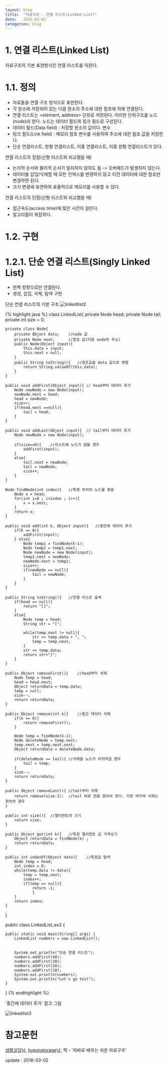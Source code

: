 ```yaml
---
layout: blog
title:  "자료구조 - 연결 리스트(Linked List)"
date:   2016-03-02
categories: blog
---
```

# 1. 연결 리스트(Linked List)
자료구조의 기본 표현방식인 연결 리스트를 익힌다.

# 1.1. 정의
- 자료들을 연결 구조 방식으로 표현한다.
- 각 원소에 저장되어 있는 다음 원소의 주소에 대한 참조에 의해 연결된다.
- 연결 리스트는 <element, address> 단위로 저장된다. 이러한 단위구조를 노드(node)라 한다. 노드는 데이터 필드와 링크 필드로 구성된다.
- 데이터 필드(Data field) : 저장할 원소의 값이다. 변수
- 링크 필드(Link field) : 메모리 참조 변수를 사용하여 주소에 대한 참조 값을 저장한다.
- 단순 연결리스트, 원형 연결리스트, 이중 연결리스트, 이중 원형 연결리스트가 있다.

연결 리스트의 장점(선형 리스트와 비교했을 때)

- 논리적 순서와 물리적 순서가 일지하지 않아도 됨 -> 오버헤드가 발생하지 않는다.
- 데이터를 삽입/삭제할 때 모든 인덱스를 변경하지 않고 이전 데이터에 대한 참조만 변경하면 된다.
- 크기 변경에 유연하여 효율적으로 메모리를 사용할 수 있다.

연결 리스트의 단점(선형 리스트와 비교했을 때)

- 접근속도(access time)에 많은 시간이 걸린다.
- 알고리즘이 복잡하다.

# 1.2. 구현

# 1.2.1. 단순 연결 리스트(Singly Linked List)

- 한쪽 방향으로만 연결된다.
- 생성, 삽입, 삭제, 탐색 구현

단순 연결 리스트의 기본 구조
![linkedlist2](https://s3-ap-northeast-1.amazonaws.com/dongjoo/poster/dataStructure/linkedlist2.png)

{% highlight java %}
class LinkedList{
	private Node head;
	private Node tail;
	private int size = 0;

	private class Node{
		private Object data;	//node 값
		private Node next;		//참조 값(다음 node의 주소)
		public Node(Object input){
			this.data = input;
			this.next = null;
		}
		public String toString(){	//참조값을 data 값으로 변환
			return String.valueOf(this.data);
		}
	}

	public void addFirst(Object input){	// head부터 데이터 추가
		Node newNode = new Node(input);
		newNode.next = head;
		head = newNode;
		size++;
		if(head.next ==null){
			tail = head;
		}
	}

	public void addLast(Object input){	// tail부터 데이터 추가
		Node newNode = new Node(input);

		if(size==0){	//리스트에 노드가 없을 경우
			addFirst(input);
		}
		else{
			tail.next = newNode;
			tail = newNode;
			size++;
		}
	}

	Node findNode(int index){	//특정 위치의 노드를 찾음
		Node x = head;
		for(int i=0 ; i<index ; i++){
			x = x.next;
		}
		return x;
	}

	public void add(int k, Object input){	//중간에 데이터 추가
		if(k == 0){
			addFirst(input);
		} else{
			Node temp1 = findNode(k-1);
			Node temp2 = temp1.next;
			Node newNode = new Node(input);
			temp1.next = newNode;
			newNode.next = temp2;
			size++;
			if(newNode == null){
				tail = newNode;
			}
		}
	}

	public String toString(){	//연결 리스트 출력
		if(head == null){
			return "[]";
		}
		else{
			Node temp = head;
			String str = "[";

			while(temp.next != null){
				str += temp.data + ", ";
				temp = temp.next;
			}
			str += temp.data;
			return str+"]";
		}
	}

	public Object removeFirst(){	//head부터 삭제
		Node temp = head;
		head = head.next;
		Object returnData = temp.data;
		temp = null;
		size--;
		return returnData;
	}

	public Object remove(int k){	//중간 데이터 삭제
		if(k == 0){
			return removeFirst();
		}

		Node temp = findNode(k-1);
		Node deleteNode = temp.next;
		temp.next = temp.next.next;
		Object returnData = deleteNode.data;

		if(deleteNode == tail){	//삭제할 노드가 마지막일 경우
			tail = temp;
		}
		size--;
		return returnData;
	}

	public Object removeLast(){	//tail부터 삭제
		return remove(size-1);	//tail 바로 전을 알아야 한다. 가장 마지막 삭제는 최악의 경우
	}

	public int size(){	//엘리먼트의 크기
		return size;
	}

	public Object get(int k){	//특정 엘리먼트 값 가져오기
		Object returnData = findNode(k) ;
		return returnData;
	}

	public int indexOf(Object data){	//특정값 탐색
		Node temp = head;
		int index = 0;
		while(temp.data != data){
			temp = temp.next;
			index++;
			if(temp == null){
				return -1;
				}
		}
		return index;
	}
}

public class LinkedList_ex2 {

	public static void main(String[] args) {
		LinkedList numbers = new LinkedList();


		System.out.println("단순 연결 리스트");
		numbers.addFirst(40);
		numbers.addFirst(30);
		numbers.addFirst(20);
		numbers.addFirst(10);
		System.out.println(numbers);
		System.out.println("Let's go test");
	}
}
{% endhighlight %}

'중간에 데이터 추가' 참고 그림

![linkedlist3](https://s3-ap-northeast-1.amazonaws.com/dongjoo/poster/dataStructure/linkedlist3.png)


# 참고문헌

[생활코딩][opentutorials]님, [hyeonstorage][hyeonstorage]님, 책 - '자바로 배우는 쉬운 자료구조'

[opentutorials]: https://opentutorials.org/module/1335/8857#entirecode
[hyeonstorage]: http://hyeonstorage.tistory.com/258

update : 2016-03-02












